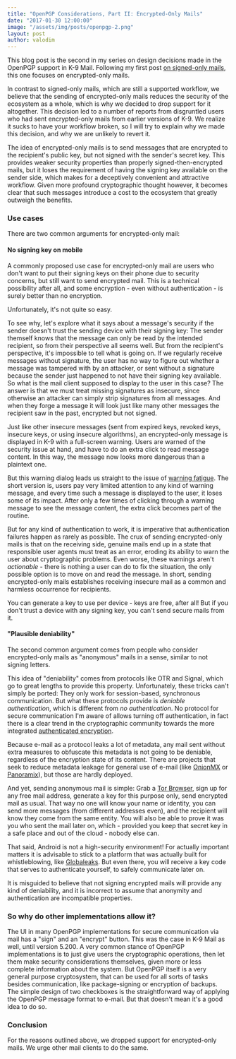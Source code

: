 ```yaml
---
title: "OpenPGP Considerations, Part II: Encrypted-Only Mails"
date: "2017-01-30 12:00:00"
image: "/assets/img/posts/openpgp-2.png"
layout: post
author: valodim
---
```


This blog post is the second in my series on design decisions made in the OpenPGP support in K-9 Mail.
Following my first post [on signed-only mails](/2016/11/24/OpenPGP-Considerations-Part-I), this one focuses on encrypted-only mails.

In contrast to signed-only mails, which are still a supported workflow, we believe that the sending of encrypted-only mails reduces the security of the ecosystem as a whole, which is why we decided to drop support for it altogether.
This decision led to a number of reports from disgruntled users who had sent encrypted-only mails from earlier versions of K-9.
We realize it sucks to have your workflow broken, so I will try to explain why we made this decision, and why we are unlikely to revert it.

The idea of encrypted-only mails is to send messages that are encrypted to the recipient's public key, but not signed with the sender's secret key.
This provides weaker security properties than properly signed-then-encrypted mails, but it loses the requirement of having the signing key available on the sender side, which makes for a deceptively convenient and attractive workflow.
Given more profound cryptographic thought however, it becomes clear that such messages introduce a cost to the ecosystem that greatly outweigh the benefits.

### Use cases

There are two common arguments for encrypted-only mail:

#### No signing key on mobile

A commonly proposed use case for encrypted-only mail are users who don't want to put their signing keys on their phone due to security concerns, but still want to send encrypted mail.
This is a technical possibility after all, and some encryption - even without authentication - is surely better than no encryption.

Unfortunately, it's not quite so easy.

To see why, let's explore what it says about a message's security if the sender doesn't trust the sending device with their signing key:
The sender themself knows that the message can only be read by the intended recipient, so from their perspective all seems well.
But from the recipient's perspective, it's impossible to tell what is going on.
If we regularly receive messages without signature, the user has no way to figure out whether a message was tampered with by an attacker, or sent without a signature because the sender just happened to not have their signing key available.
So what is the mail client supposed to display to the user in this case?
The answer is that we must treat missing signatures as insecure, since otherwise an attacker can simply strip signatures from all messages.
And when they forge a message it will look just like many other messages the recipient saw in the past, encrypted but not signed.

Just like other insecure messages (sent from expired keys, revoked keys, insecure keys, or using insecure algorithms), an encrypted-only message is displayed in K-9 with a full-screen warning.
Users are warned of the security issue at hand, and have to do an extra click to read message content.
In this way, the message now looks more dangerous than a plaintext one.

But this warning dialog leads us straight to the issue of [warning fatigue](http://people.ischool.berkeley.edu/~jensg/research/paper/Grossklags-NSPW11.pdf).
The short version is, users pay very limited attention to any kind of warning message, and every time such a message is displayed to the user, it loses some of its impact.
After only a few times of clicking through a warning message to see the message content, the extra click becomes part of the routine.

But for any kind of authentication to work, it is imperative that authentication failures happen as rarely as possible.
The crux of sending encrypted-only mails is that on the receiving side, genuine mails end up in a state that responsible user agents must treat as an error, eroding its ability to warn the user about cryptographic problems.
Even worse, these warnings aren't *actionable* - there is nothing a user can do to fix the situation, the only possible option is to move on and read the message.
In short, sending encrypted-only mails establishes receiving insecure mail as a common and harmless occurrence for recipients.

You can generate a key to use per device - keys are free, after all!
But if you don't trust a device with any signing key, you can't send secure mails from it.

#### "Plausible deniability"

The second common argument comes from people who consider encrypted-only mails as "anonymous" mails in a sense, similar to not signing letters.

This idea of "deniability" comes from protocols like OTR and Signal, which go to great lengths to provide this property.
Unfortunately, these tricks can't simply be ported: They only work for session-based, synchronous communication.
But what these protocols provide is *deniable authentication*, which is different from *no authentication*.
No protocol for secure communication I'm aware of allows turning off authentication, in fact there is a clear trend in the cryptographic community towards the more integrated [authenticated encryption](https://en.wikipedia.org/wiki/Authenticated_encryption).

Because e-mail as a protocol leaks a lot of metadata, any mail sent without extra measures to obfuscate this metadata is not going to be deniable, regardless of the encryption state of its content.
There are projects that seek to reduce metadata leakage for general use of e-mail (like [OnionMX](https://github.com/ehloonion/onionmx) or [Panoramix](https://panoramix-project.eu/)), but those are hardly deployed.

And yet, sending anonymous mail is simple:
Grab a [Tor Browser](https://www.torproject.org/projects/torbrowser.html.en), sign up for any free mail address, generate a key for this purpose only, send encrypted mail as usual.
That way no one will know your name or identity, you can send more messages (from different addresses even), and the recipient will know they come from the same entity.
You will also be able to prove it was you who sent the mail later on, which - provided you keep that secret key in a safe place and out of the cloud - nobody else can.

That said, Android is not a high-security environment!
For actually important matters it is advisable to stick to a platform that was actually built for whistleblowing, like [Globaleaks](https://www.globaleaks.org/implementations/).
But even there, you will receive a key code that serves to authenticate yourself, to safely communicate later on.

It is misguided to believe that not signing encrypted mails will provide any kind of deniability, and it is incorrect to assume that anonymity and authentication are incompatible properties.

### So why do other implementations allow it?

The UI in many OpenPGP implementations for secure communication via mail has a "sign" and an "encrypt" button.
This was the case in K-9 Mail as well, until version 5.200.
A very common stance of OpenPGP implementations is to just give users the cryptographic operations, then let them make security considerations themselves, given more or less complete information about the system.
But OpenPGP itself is a very general purpose cryptosystem, that can be used for all sorts of tasks besides communication, like package-signing or encryption of backups.
The simple design of two checkboxes is the straightforward way of applying the OpenPGP message format to e-mail.
But that doesn't mean it's a good idea to do so.

### Conclusion

For the reasons outlined above, we dropped support for encrypted-only mails.
We urge other mail clients to do the same.
